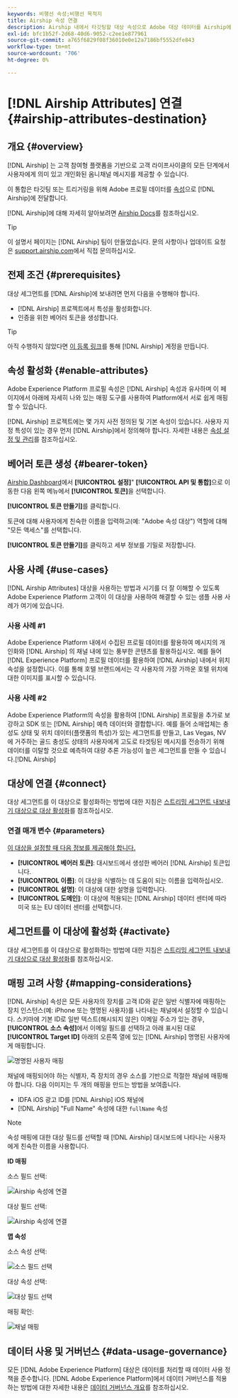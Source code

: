 ```yaml
---
keywords: 비행선 속성;비행선 목적지
title: Airship 속성 연결
description: Airship 내에서 타깃팅할 대상 속성으로 Adobe 대상 데이터를 Airship에 원활하게 전달합니다.
exl-id: bfc1b52f-2d68-40d6-9052-c2ee1e877961
source-git-commit: a765f6829f08f36010e0e12a7186bf5552dfe843
workflow-type: tm+mt
source-wordcount: '706'
ht-degree: 0%

---
```


# [!DNL Airship Attributes] 연결 {#airship-attributes-destination}

## 개요 {#overview}

[!DNL Airship] 는 고객 참여형 플랫폼을 기반으로 고객 라이프사이클의 모든 단계에서 사용자에게 의미 있고 개인화된 옴니채널 메시지를 제공할 수 있습니다.

이 통합은 타깃팅 또는 트리거링을 위해 Adobe 프로필 데이터를 [속성](https://docs.airship.com/guides/audience/attributes/)으로 [!DNL Airship]에 전달합니다.

[!DNL Airship]에 대해 자세히 알아보려면 [Airship Docs](https://docs.airship.com)를 참조하십시오.

>[!TIP]
>
>이 설명서 페이지는 [!DNL Airship] 팀이 만들었습니다. 문의 사항이나 업데이트 요청은 [support.airship.com](https://support.airship.com/)에서 직접 문의하십시오.

## 전제 조건 {#prerequisites}

대상 세그먼트를 [!DNL Airship]에 보내려면 먼저 다음을 수행해야 합니다.

* [!DNL Airship] 프로젝트에서 특성을 활성화합니다.
* 인증을 위한 베어러 토큰을 생성합니다.

>[!TIP]
>
>아직 수행하지 않았다면 [이 등록 링크](https://go.airship.eu/accounts/register/plan/starter/)를 통해 [!DNL Airship] 계정을 만듭니다.

## 속성 활성화 {#enable-attributes}

Adobe Experience Platform 프로필 속성은 [!DNL Airship] 속성과 유사하며 이 페이지에서 아래에 자세히 나와 있는 매핑 도구를 사용하여 Platform에서 서로 쉽게 매핑할 수 있습니다.

[!DNL Airship] 프로젝트에는 몇 가지 사전 정의된 및 기본 속성이 있습니다. 사용자 지정 특성이 있는 경우 먼저 [!DNL Airship]에서 정의해야 합니다. 자세한 내용은 [속성 설정 및 관리](https://docs.airship.com/tutorials/audience/attributes/)를 참조하십시오.

## 베어러 토큰 생성 {#bearer-token}

[Airship Dashboard](https://go.airship.com)에서 **[!UICONTROL 설정]**&quot; **[!UICONTROL API 및 통합]**&#x200B;으로 이동한 다음 왼쪽 메뉴에서 **[!UICONTROL 토큰]**&#x200B;을 선택합니다.

**[!UICONTROL 토큰 만들기]**&#x200B;를 클릭합니다.

토큰에 대해 사용자에게 친숙한 이름을 입력하고(예: &quot;Adobe 속성 대상&quot;) 역할에 대해 &quot;모든 액세스&quot;를 선택합니다.

**[!UICONTROL 토큰 만들기]**&#x200B;를 클릭하고 세부 정보를 기밀로 저장합니다.

## 사용 사례 {#use-cases}

[!DNL Airship Attributes] 대상을 사용하는 방법과 시기를 더 잘 이해할 수 있도록 Adobe Experience Platform 고객이 이 대상을 사용하여 해결할 수 있는 샘플 사용 사례가 여기에 있습니다.

### 사용 사례 #1

Adobe Experience Platform 내에서 수집된 프로필 데이터를 활용하여 메시지의 개인화와 [!DNL Airship] 의 채널 내에 있는 풍부한 콘텐츠를 활용하십시오. 예를 들어 [!DNL Experience Platform] 프로필 데이터를 활용하여 [!DNL Airship] 내에서 위치 속성을 설정합니다. 이를 통해 호텔 브랜드에서는 각 사용자의 가장 가까운 호텔 위치에 대한 이미지를 표시할 수 있습니다.

### 사용 사례 #2

Adobe Experience Platform의 속성을 활용하여 [!DNL Airship] 프로필을 추가로 보강하고 SDK 또는 [!DNL Airship] 예측 데이터와 결합합니다. 예를 들어 소매업체는 충성도 상태 및 위치 데이터(플랫폼의 특성)가 있는 세그먼트를 만들고, Las Vegas, NV에 거주하는 골드 충성도 상태의 사용자에게 고도로 타겟팅된 메시지를 전송하기 위해 데이터를 이탈할 것으로 예측하여 대량 추론 가능성이 높은 세그먼트를 만들 수 있습니다.[!DNL Airship]

## 대상에 연결 {#connect}

대상 세그먼트를 이 대상으로 활성화하는 방법에 대한 지침은 [스트리밍 세그먼트 내보내기 대상으로 대상 활성화](../../ui/activate-segment-streaming-destinations.md)를 참조하십시오.

### 연결 매개 변수 {#parameters}

[이 대상을 설정할 때 다음 정보를 제공해야 합니다.](../../ui/connect-destination.md)

* **[!UICONTROL 베어러 토큰]**: 대시보드에서 생성한 베어러  [!DNL Airship] 토큰입니다.
* **[!UICONTROL 이름]**: 이 대상을 식별하는 데 도움이 되는 이름을 입력하십시오.
* **[!UICONTROL 설명]**: 이 대상에 대한 설명을 입력합니다.
* **[!UICONTROL 도메인]**: 이 대상에 적용되는  [!DNL Airship] 데이터 센터에 따라 미국 또는 EU 데이터 센터를 선택합니다.

## 세그먼트를 이 대상에 활성화 {#activate}

대상 세그먼트를 이 대상으로 활성화하는 방법에 대한 지침은 [스트리밍 세그먼트 내보내기 대상으로 대상 활성화](../../ui/activate-segment-streaming-destinations.md)를 참조하십시오.

## 매핑 고려 사항 {#mapping-considerations}

[!DNL Airship] 속성은 모든 사용자의 장치를 고객 ID와 같은 일반 식별자에 매핑하는 장치 인스턴스(예: iPhone 또는 명명된 사용자)를 나타내는 채널에서 설정할 수 있습니다. 스키마에 기본 ID로 일반 텍스트(해시되지 않은) 이메일 주소가 있는 경우, **[!UICONTROL 소스 속성]**&#x200B;에서 이메일 필드를 선택하고 아래 표시된 대로 **[!UICONTROL Target ID]** 아래의 오른쪽 열에 있는 [!DNL Airship] 명명된 사용자에게 매핑합니다.

![명명된 사용자 매핑](../../assets/catalog/mobile-engagement/airship/mapping.png)

채널에 매핑되어야 하는 식별자, 즉 장치의 경우 소스를 기반으로 적절한 채널에 매핑해야 합니다. 다음 이미지는 두 개의 매핑을 만드는 방법을 보여줍니다.

* IDFA iOS 광고 ID를 [!DNL Airship] iOS 채널에
* [!DNL Airship] &quot;Full Name&quot; 속성에 대한 `fullName` 속성

>[!NOTE]
>
>속성 매핑에 대한 대상 필드를 선택할 때 [!DNL Airship] 대시보드에 나타나는 사용자에게 친숙한 이름을 사용합니다.

**ID 매핑**

소스 필드 선택:

![Airship 속성에 연결](../../assets/catalog/mobile-engagement/airship/select-source-identity.png)

대상 필드 선택:

![Airship 속성에 연결](../../assets/catalog/mobile-engagement/airship/select-target-identity.png)

**맵 속성**

소스 속성 선택:

![소스 필드 선택](../../assets/catalog/mobile-engagement/airship/select-source-attributes.png)

대상 속성 선택:

![대상 필드 선택](../../assets/catalog/mobile-engagement/airship/select-target-attribute.png)

매핑 확인:

![채널 매핑](../../assets/catalog/mobile-engagement/airship/mapping.png)


## 데이터 사용 및 거버넌스 {#data-usage-governance}

모든 [!DNL Adobe Experience Platform] 대상은 데이터를 처리할 때 데이터 사용 정책을 준수합니다. [!DNL Adobe Experience Platform]에서 데이터 거버넌스를 적용하는 방법에 대한 자세한 내용은 [데이터 거버넌스 개요](../../../data-governance/home.md)를 참조하십시오.
